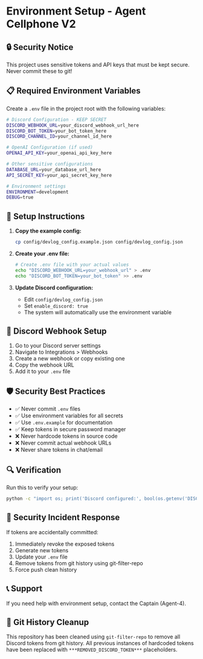 # Environment Setup - Agent Cellphone V2

## 🔒 Security Notice
This project uses sensitive tokens and API keys that must be kept secure. Never commit these to git!

## 📋 Required Environment Variables

Create a `.env` file in the project root with the following variables:

```bash
# Discord Configuration - KEEP SECRET
DISCORD_WEBHOOK_URL=your_discord_webhook_url_here
DISCORD_BOT_TOKEN=your_bot_token_here
DISCORD_CHANNEL_ID=your_channel_id_here

# OpenAI Configuration (if used)
OPENAI_API_KEY=your_openai_api_key_here

# Other sensitive configurations
DATABASE_URL=your_database_url_here
API_SECRET_KEY=your_api_secret_key_here

# Environment settings
ENVIRONMENT=development
DEBUG=true
```

## 🚀 Setup Instructions

1. **Copy the example config:**
   ```bash
   cp config/devlog_config.example.json config/devlog_config.json
   ```

2. **Create your .env file:**
   ```bash
   # Create .env file with your actual values
   echo "DISCORD_WEBHOOK_URL=your_webhook_url" > .env
   echo "DISCORD_BOT_TOKEN=your_bot_token" >> .env
   ```

3. **Update Discord configuration:**
   - Edit `config/devlog_config.json`
   - Set `enable_discord: true`
   - The system will automatically use the environment variable

## 🔧 Discord Webhook Setup

1. Go to your Discord server settings
2. Navigate to Integrations > Webhooks
3. Create a new webhook or copy existing one
4. Copy the webhook URL
5. Add it to your `.env` file

## 🛡️ Security Best Practices

- ✅ Never commit `.env` files
- ✅ Use environment variables for all secrets
- ✅ Use `.env.example` for documentation
- ✅ Keep tokens in secure password manager
- ❌ Never hardcode tokens in source code
- ❌ Never commit actual webhook URLs
- ❌ Never share tokens in chat/email

## 🔍 Verification

Run this to verify your setup:
```bash
python -c "import os; print('Discord configured:', bool(os.getenv('DISCORD_WEBHOOK_URL')))"
```

## 🚨 Security Incident Response

If tokens are accidentally committed:
1. Immediately revoke the exposed tokens
2. Generate new tokens
3. Update your `.env` file
4. Remove tokens from git history using git-filter-repo
5. Force push clean history

## 📞 Support

If you need help with environment setup, contact the Captain (Agent-4).

## 🔄 Git History Cleanup

This repository has been cleaned using `git-filter-repo` to remove all Discord tokens from git history. All previous instances of hardcoded tokens have been replaced with `***REMOVED_DISCORD_TOKEN***` placeholders.
